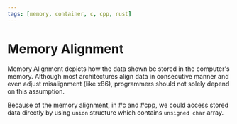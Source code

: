 ```yaml
---
tags: [memory, container, c, cpp, rust]
---
```


# Memory Alignment

Memory Alignment depicts how the data shown be stored in the computer's memory.
Although most architectures align data in consecutive manner and even adjust
misalignment (like x86), programmers should not solely depend on this
assumption.

Because of the memory alignment, in #c and #cpp, we could access stored data
directly by using `union` structure which contains `unsigned char` array.
